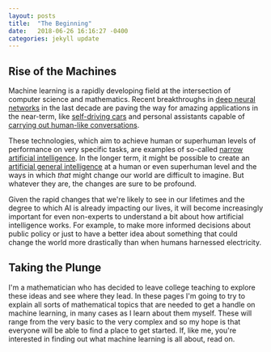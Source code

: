 ```yaml
---
layout: posts
title:  "The Beginning"
date:   2018-06-26 16:16:27 -0400
categories: jekyll update
---
```


## Rise of the Machines

Machine learning is a rapidly developing field at the intersection of computer
science and mathematics.  Recent breakthroughs in [deep neural networks] in the
last decade are paving the way for amazing applications in the near-term, like
[self-driving cars] and personal assistants capable of [carrying out human-like
conversations]. 

These technologies, which aim to achieve human or superhuman levels of
performance on very specific tasks, are examples of so-called [narrow
artificial intelligence]. In the longer term, it might be possible to create an
[artificial general intelligence] at a human or even superhuman level and the
ways in which _that_ might change our world are difficult to imagine.  But
whatever they are, the changes are sure to be profound.

Given the rapid changes that we're likely to see in our lifetimes and the
degree to which AI is already impacting our lives, it will become increasingly
important for even non-experts to understand a bit about how artificial
intelligence works. For example, to make more informed decisions about public
policy or just to have a better idea about something that could change the
world more drastically than when humans harnessed electricity. 

## Taking the Plunge

I'm a mathematician who has decided to leave college teaching to explore these
ideas and see where they lead. In these pages I'm going to try to explain all
sorts of mathematical topics that are needed to get a handle on machine
learning, in many cases as I learn about them myself. These will range from the
very basic to the very complex and so my hope is that everyone will be able to
find a place to get started. If, like me, you're interested in finding out what
machine learning is all about, read on.

[deep neural networks]: https://en.wikipedia.org/wiki/Deep_learning
[self-driving cars]:https://www.wired.com/tag/self-driving-cars/
[carrying out human-like conversations]: https://ai.googleblog.com/2018/05/duplex-ai-system-for-natural-conversation.html
[narrow artificial intelligence]: https://en.wikipedia.org/wiki/Weak_AI
[artificial general intelligence]: https://en.wikipedia.org/wiki/Artificial_general_intelligence
